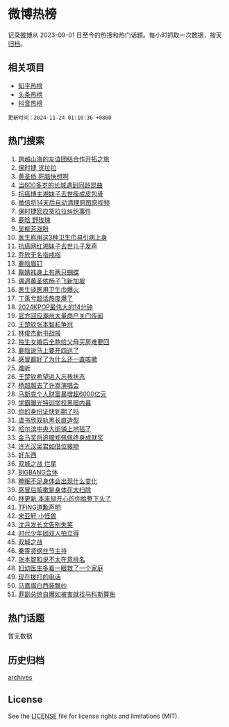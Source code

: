 # 微博热榜

记录[微博](https://www.weibo.com)从 2023-09-01 日至今的热搜和热门话题。每小时抓取一次数据，按天[归档](archives)。

## 相关项目

- [知乎热榜](https://github.com/hotarchive/zhihu)
- [头条热榜](https://github.com/hotarchive/toutiao)
- [抖音热榜](https://github.com/hotarchive/douyin)


`更新时间：2024-11-24 01:10:36 +0800`

## 热门搜索

1. [跨越山海的友谊团结合作开拓之旅](https://m.weibo.cn/search?containerid=100103type%3D1%26t%3D10%26q%3D%23%E8%B7%A8%E8%B6%8A%E5%B1%B1%E6%B5%B7%E7%9A%84%E5%8F%8B%E8%B0%8A%E5%9B%A2%E7%BB%93%E5%90%88%E4%BD%9C%E5%BC%80%E6%8B%93%E4%B9%8B%E6%97%85%23&stream_entry_id=51&isnewpage=1&extparam=seat%3D1%26cate%3D10103%26pos%3D0%26q%3D%2523%25E8%25B7%25A8%25E8%25B6%258A%25E5%25B1%25B1%25E6%25B5%25B7%25E7%259A%2584%25E5%258F%258B%25E8%25B0%258A%25E5%259B%25A2%25E7%25BB%2593%25E5%2590%2588%25E4%25BD%259C%25E5%25BC%2580%25E6%258B%2593%25E4%25B9%258B%25E6%2597%2585%2523%26filter_type%3Drealtimehot%26stream_entry_id%3D51%26c_type%3D51%26dgr%3D0%26display_time%3D1732381835%26pre_seqid%3D1732381835573055327064)
1. [保时捷 货拉拉](https://m.weibo.cn/search?containerid=100103type%3D1%26t%3D10%26q%3D%E4%BF%9D%E6%97%B6%E6%8D%B7+%E8%B4%A7%E6%8B%89%E6%8B%89&stream_entry_id=31&isnewpage=1&extparam=seat%3D1%26cate%3D5001%26flag%3D2%26pos%3D0%26filter_type%3Drealtimehot%26lcate%3D5001%26realpos%3D1%26stream_entry_id%3D31%26band_rank%3D1%26q%3D%25E4%25BF%259D%25E6%2597%25B6%25E6%258D%25B7%2520%25E8%25B4%25A7%25E6%258B%2589%25E6%258B%2589%26c_type%3D31%26dgr%3D0%26display_time%3D1732381835%26pre_seqid%3D1732381835573055327064)
1. [黄圣依 死脑快想啊](https://m.weibo.cn/search?containerid=100103type%3D1%26t%3D10%26q%3D%E9%BB%84%E5%9C%A3%E4%BE%9D+%E6%AD%BB%E8%84%91%E5%BF%AB%E6%83%B3%E5%95%8A&stream_entry_id=31&isnewpage=1&extparam=seat%3D1%26cate%3D5001%26flag%3D2%26pos%3D1%26filter_type%3Drealtimehot%26lcate%3D5001%26realpos%3D2%26stream_entry_id%3D31%26band_rank%3D2%26q%3D%25E9%25BB%2584%25E5%259C%25A3%25E4%25BE%259D%2520%25E6%25AD%25BB%25E8%2584%2591%25E5%25BF%25AB%25E6%2583%25B3%25E5%2595%258A%26c_type%3D31%26dgr%3D0%26display_time%3D1732381835%26pre_seqid%3D1732381835573055327064)
1. [当600多岁的长城遇到同龄昆曲](https://m.weibo.cn/search?containerid=100103type%3D1%26t%3D10%26q%3D%23%E5%BD%93600%E5%A4%9A%E5%B2%81%E7%9A%84%E9%95%BF%E5%9F%8E%E9%81%87%E5%88%B0%E5%90%8C%E9%BE%84%E6%98%86%E6%9B%B2%23&stream_entry_id=31&isnewpage=1&extparam=seat%3D1%26cate%3D5001%26flag%3D0%26pos%3D2%26filter_type%3Drealtimehot%26lcate%3D5001%26realpos%3D3%26stream_entry_id%3D31%26band_rank%3D3%26q%3D%2523%25E5%25BD%2593600%25E5%25A4%259A%25E5%25B2%2581%25E7%259A%2584%25E9%2595%25BF%25E5%259F%258E%25E9%2581%2587%25E5%2588%25B0%25E5%2590%258C%25E9%25BE%2584%25E6%2598%2586%25E6%259B%25B2%2523%26c_type%3D31%26dgr%3D0%26display_time%3D1732381835%26pre_seqid%3D1732381835573055327064)
1. [抗癌博主湘妹子去世瘦成皮包骨](https://m.weibo.cn/search?containerid=100103type%3D1%26t%3D10%26q%3D%23%E6%8A%97%E7%99%8C%E5%8D%9A%E4%B8%BB%E6%B9%98%E5%A6%B9%E5%AD%90%E5%8E%BB%E4%B8%96%E7%98%A6%E6%88%90%E7%9A%AE%E5%8C%85%E9%AA%A8%23&stream_entry_id=31&isnewpage=1&extparam=seat%3D1%26cate%3D5001%26flag%3D1%26pos%3D3%26filter_type%3Drealtimehot%26lcate%3D5001%26realpos%3D4%26stream_entry_id%3D31%26band_rank%3D4%26q%3D%2523%25E6%258A%2597%25E7%2599%258C%25E5%258D%259A%25E4%25B8%25BB%25E6%25B9%2598%25E5%25A6%25B9%25E5%25AD%2590%25E5%258E%25BB%25E4%25B8%2596%25E7%2598%25A6%25E6%2588%2590%25E7%259A%25AE%25E5%258C%2585%25E9%25AA%25A8%2523%26c_type%3D31%26dgr%3D0%26display_time%3D1732381835%26pre_seqid%3D1732381835573055327064)
1. [微信将14天后自动清理原图原视频](https://m.weibo.cn/search?containerid=100103type%3D1%26t%3D10%26q%3D%23%E5%BE%AE%E4%BF%A1%E5%B0%8614%E5%A4%A9%E5%90%8E%E8%87%AA%E5%8A%A8%E6%B8%85%E7%90%86%E5%8E%9F%E5%9B%BE%E5%8E%9F%E8%A7%86%E9%A2%91%23&stream_entry_id=31&isnewpage=1&extparam=seat%3D1%26cate%3D5001%26flag%3D0%26pos%3D4%26filter_type%3Drealtimehot%26lcate%3D5001%26realpos%3D5%26stream_entry_id%3D31%26band_rank%3D5%26q%3D%2523%25E5%25BE%25AE%25E4%25BF%25A1%25E5%25B0%258614%25E5%25A4%25A9%25E5%2590%258E%25E8%2587%25AA%25E5%258A%25A8%25E6%25B8%2585%25E7%2590%2586%25E5%258E%259F%25E5%259B%25BE%25E5%258E%259F%25E8%25A7%2586%25E9%25A2%2591%2523%26c_type%3D31%26dgr%3D0%26display_time%3D1732381835%26pre_seqid%3D1732381835573055327064)
1. [保时捷回应货拉拉纠纷事件](https://m.weibo.cn/search?containerid=100103type%3D1%26t%3D10%26q%3D%23%E4%BF%9D%E6%97%B6%E6%8D%B7%E5%9B%9E%E5%BA%94%E8%B4%A7%E6%8B%89%E6%8B%89%E7%BA%A0%E7%BA%B7%E4%BA%8B%E4%BB%B6%23&stream_entry_id=31&isnewpage=1&extparam=seat%3D1%26cate%3D5001%26flag%3D1%26pos%3D5%26filter_type%3Drealtimehot%26lcate%3D5001%26realpos%3D6%26stream_entry_id%3D31%26band_rank%3D6%26q%3D%2523%25E4%25BF%259D%25E6%2597%25B6%25E6%258D%25B7%25E5%259B%259E%25E5%25BA%2594%25E8%25B4%25A7%25E6%258B%2589%25E6%258B%2589%25E7%25BA%25A0%25E7%25BA%25B7%25E4%25BA%258B%25E4%25BB%25B6%2523%26c_type%3D31%26dgr%3D0%26display_time%3D1732381835%26pre_seqid%3D1732381835573055327064)
1. [鹿晗 野玫瑰](https://m.weibo.cn/search?containerid=100103type%3D1%26t%3D10%26q%3D%E9%B9%BF%E6%99%97+%E9%87%8E%E7%8E%AB%E7%91%B0&stream_entry_id=31&isnewpage=1&extparam=seat%3D1%26cate%3D5001%26flag%3D0%26pos%3D6%26filter_type%3Drealtimehot%26lcate%3D5001%26realpos%3D7%26stream_entry_id%3D31%26band_rank%3D7%26q%3D%25E9%25B9%25BF%25E6%2599%2597%2520%25E9%2587%258E%25E7%258E%25AB%25E7%2591%25B0%26c_type%3D31%26dgr%3D0%26display_time%3D1732381835%26pre_seqid%3D1732381835573055327064)
1. [吴柳芳涨粉](https://m.weibo.cn/search?containerid=100103type%3D1%26t%3D10%26q%3D%E5%90%B4%E6%9F%B3%E8%8A%B3%E6%B6%A8%E7%B2%89&stream_entry_id=31&isnewpage=1&extparam=seat%3D1%26cate%3D5001%26flag%3D1%26pos%3D7%26filter_type%3Drealtimehot%26lcate%3D5001%26realpos%3D8%26stream_entry_id%3D31%26band_rank%3D8%26q%3D%25E5%2590%25B4%25E6%259F%25B3%25E8%258A%25B3%25E6%25B6%25A8%25E7%25B2%2589%26c_type%3D31%26dgr%3D0%26display_time%3D1732381835%26pre_seqid%3D1732381835573055327064)
1. [医生称用这3种卫生巾易引病上身](https://m.weibo.cn/search?containerid=100103type%3D1%26t%3D10%26q%3D%23%E5%8C%BB%E7%94%9F%E7%A7%B0%E7%94%A8%E8%BF%993%E7%A7%8D%E5%8D%AB%E7%94%9F%E5%B7%BE%E6%98%93%E5%BC%95%E7%97%85%E4%B8%8A%E8%BA%AB%23&stream_entry_id=31&isnewpage=1&extparam=seat%3D1%26cate%3D5001%26flag%3D0%26pos%3D8%26filter_type%3Drealtimehot%26lcate%3D5001%26realpos%3D9%26stream_entry_id%3D31%26band_rank%3D9%26q%3D%2523%25E5%258C%25BB%25E7%2594%259F%25E7%25A7%25B0%25E7%2594%25A8%25E8%25BF%25993%25E7%25A7%258D%25E5%258D%25AB%25E7%2594%259F%25E5%25B7%25BE%25E6%2598%2593%25E5%25BC%2595%25E7%2597%2585%25E4%25B8%258A%25E8%25BA%25AB%2523%26c_type%3D31%26dgr%3D0%26display_time%3D1732381835%26pre_seqid%3D1732381835573055327064)
1. [抗癌网红湘妹子去世儿子发声](https://m.weibo.cn/search?containerid=100103type%3D1%26t%3D10%26q%3D%23%E6%8A%97%E7%99%8C%E7%BD%91%E7%BA%A2%E6%B9%98%E5%A6%B9%E5%AD%90%E5%8E%BB%E4%B8%96%E5%84%BF%E5%AD%90%E5%8F%91%E5%A3%B0%23&stream_entry_id=31&isnewpage=1&extparam=seat%3D1%26cate%3D5001%26flag%3D1%26pos%3D9%26filter_type%3Drealtimehot%26lcate%3D5001%26realpos%3D10%26stream_entry_id%3D31%26band_rank%3D10%26q%3D%2523%25E6%258A%2597%25E7%2599%258C%25E7%25BD%2591%25E7%25BA%25A2%25E6%25B9%2598%25E5%25A6%25B9%25E5%25AD%2590%25E5%258E%25BB%25E4%25B8%2596%25E5%2584%25BF%25E5%25AD%2590%25E5%258F%2591%25E5%25A3%25B0%2523%26c_type%3D31%26dgr%3D0%26display_time%3D1732381835%26pre_seqid%3D1732381835573055327064)
1. [乔欣无名指戒指](https://m.weibo.cn/search?containerid=100103type%3D1%26t%3D10%26q%3D%23%E4%B9%94%E6%AC%A3%E6%97%A0%E5%90%8D%E6%8C%87%E6%88%92%E6%8C%87%23&stream_entry_id=31&isnewpage=1&extparam=seat%3D1%26cate%3D5001%26flag%3D1%26pos%3D10%26filter_type%3Drealtimehot%26lcate%3D5001%26realpos%3D11%26stream_entry_id%3D31%26band_rank%3D11%26q%3D%2523%25E4%25B9%2594%25E6%25AC%25A3%25E6%2597%25A0%25E5%2590%258D%25E6%258C%2587%25E6%2588%2592%25E6%258C%2587%2523%26c_type%3D31%26dgr%3D0%26display_time%3D1732381835%26pre_seqid%3D1732381835573055327064)
1. [鹿晗眉钉](https://m.weibo.cn/search?containerid=100103type%3D1%26t%3D10%26q%3D%E9%B9%BF%E6%99%97%E7%9C%89%E9%92%89&stream_entry_id=31&isnewpage=1&extparam=seat%3D1%26cate%3D5001%26flag%3D2%26pos%3D11%26filter_type%3Drealtimehot%26lcate%3D5001%26realpos%3D12%26stream_entry_id%3D31%26band_rank%3D12%26q%3D%25E9%25B9%25BF%25E6%2599%2597%25E7%259C%2589%25E9%2592%2589%26c_type%3D31%26dgr%3D0%26display_time%3D1732381835%26pre_seqid%3D1732381835573055327064)
1. [鞠婧祎身上有两只蝴蝶](https://m.weibo.cn/search?containerid=100103type%3D1%26t%3D10%26q%3D%23%E9%9E%A0%E5%A9%A7%E7%A5%8E%E8%BA%AB%E4%B8%8A%E6%9C%89%E4%B8%A4%E5%8F%AA%E8%9D%B4%E8%9D%B6%23&stream_entry_id=31&isnewpage=1&extparam=seat%3D1%26cate%3D5001%26flag%3D1%26pos%3D12%26filter_type%3Drealtimehot%26lcate%3D5001%26realpos%3D13%26stream_entry_id%3D31%26band_rank%3D13%26q%3D%2523%25E9%259E%25A0%25E5%25A9%25A7%25E7%25A5%258E%25E8%25BA%25AB%25E4%25B8%258A%25E6%259C%2589%25E4%25B8%25A4%25E5%258F%25AA%25E8%259D%25B4%25E8%259D%25B6%2523%26c_type%3D31%26dgr%3D0%26display_time%3D1732381835%26pre_seqid%3D1732381835573055327064)
1. [偶遇黄圣依杨子飞新加坡](https://m.weibo.cn/search?containerid=100103type%3D1%26t%3D10%26q%3D%23%E5%81%B6%E9%81%87%E9%BB%84%E5%9C%A3%E4%BE%9D%E6%9D%A8%E5%AD%90%E9%A3%9E%E6%96%B0%E5%8A%A0%E5%9D%A1%23&stream_entry_id=31&isnewpage=1&extparam=seat%3D1%26cate%3D5001%26flag%3D2%26pos%3D13%26filter_type%3Drealtimehot%26lcate%3D5001%26realpos%3D14%26stream_entry_id%3D31%26band_rank%3D14%26q%3D%2523%25E5%2581%25B6%25E9%2581%2587%25E9%25BB%2584%25E5%259C%25A3%25E4%25BE%259D%25E6%259D%25A8%25E5%25AD%2590%25E9%25A3%259E%25E6%2596%25B0%25E5%258A%25A0%25E5%259D%25A1%2523%26c_type%3D31%26dgr%3D0%26display_time%3D1732381835%26pre_seqid%3D1732381835573055327064)
1. [医生谈医用卫生巾爆火](https://m.weibo.cn/search?containerid=100103type%3D1%26t%3D10%26q%3D%23%E5%8C%BB%E7%94%9F%E8%B0%88%E5%8C%BB%E7%94%A8%E5%8D%AB%E7%94%9F%E5%B7%BE%E7%88%86%E7%81%AB%23&stream_entry_id=31&isnewpage=1&extparam=seat%3D1%26cate%3D5001%26flag%3D1%26pos%3D14%26filter_type%3Drealtimehot%26lcate%3D5001%26realpos%3D15%26stream_entry_id%3D31%26band_rank%3D15%26q%3D%2523%25E5%258C%25BB%25E7%2594%259F%25E8%25B0%2588%25E5%258C%25BB%25E7%2594%25A8%25E5%258D%25AB%25E7%2594%259F%25E5%25B7%25BE%25E7%2588%2586%25E7%2581%25AB%2523%26c_type%3D31%26dgr%3D0%26display_time%3D1732381835%26pre_seqid%3D1732381835573055327064)
1. [丁禹兮超话热度爆了](https://m.weibo.cn/search?containerid=100103type%3D1%26t%3D10%26q%3D%23%E4%B8%81%E7%A6%B9%E5%85%AE%E8%B6%85%E8%AF%9D%E7%83%AD%E5%BA%A6%E7%88%86%E4%BA%86%23&stream_entry_id=31&isnewpage=1&extparam=seat%3D1%26cate%3D5001%26flag%3D0%26pos%3D15%26filter_type%3Drealtimehot%26lcate%3D5001%26realpos%3D16%26stream_entry_id%3D31%26band_rank%3D16%26q%3D%2523%25E4%25B8%2581%25E7%25A6%25B9%25E5%2585%25AE%25E8%25B6%2585%25E8%25AF%259D%25E7%2583%25AD%25E5%25BA%25A6%25E7%2588%2586%25E4%25BA%2586%2523%26c_type%3D31%26dgr%3D0%26display_time%3D1732381835%26pre_seqid%3D1732381835573055327064)
1. [2024KPOP最伟大的14分钟](https://m.weibo.cn/search?containerid=100103type%3D1%26t%3D10%26q%3D%232024KPOP%E6%9C%80%E4%BC%9F%E5%A4%A7%E7%9A%8414%E5%88%86%E9%92%9F%23&stream_entry_id=31&isnewpage=1&extparam=seat%3D1%26cate%3D5001%26flag%3D0%26pos%3D16%26filter_type%3Drealtimehot%26lcate%3D5001%26realpos%3D17%26stream_entry_id%3D31%26band_rank%3D17%26q%3D%25232024KPOP%25E6%259C%2580%25E4%25BC%259F%25E5%25A4%25A7%25E7%259A%258414%25E5%2588%2586%25E9%2592%259F%2523%26c_type%3D31%26dgr%3D0%26display_time%3D1732381835%26pre_seqid%3D1732381835573055327064)
1. [官方回应潮州大量商户关门传闻](https://m.weibo.cn/search?containerid=100103type%3D1%26t%3D10%26q%3D%23%E5%AE%98%E6%96%B9%E5%9B%9E%E5%BA%94%E6%BD%AE%E5%B7%9E%E5%A4%A7%E9%87%8F%E5%95%86%E6%88%B7%E5%85%B3%E9%97%A8%E4%BC%A0%E9%97%BB%23&stream_entry_id=31&isnewpage=1&extparam=seat%3D1%26cate%3D5001%26flag%3D0%26pos%3D17%26filter_type%3Drealtimehot%26lcate%3D5001%26realpos%3D18%26stream_entry_id%3D31%26band_rank%3D18%26q%3D%2523%25E5%25AE%2598%25E6%2596%25B9%25E5%259B%259E%25E5%25BA%2594%25E6%25BD%25AE%25E5%25B7%259E%25E5%25A4%25A7%25E9%2587%258F%25E5%2595%2586%25E6%2588%25B7%25E5%2585%25B3%25E9%2597%25A8%25E4%25BC%25A0%25E9%2597%25BB%2523%26c_type%3D31%26dgr%3D0%26display_time%3D1732381835%26pre_seqid%3D1732381835573055327064)
1. [王楚钦张本智和争冠](https://m.weibo.cn/search?containerid=100103type%3D1%26t%3D10%26q%3D%23%E7%8E%8B%E6%A5%9A%E9%92%A6%E5%BC%A0%E6%9C%AC%E6%99%BA%E5%92%8C%E4%BA%89%E5%86%A0%23&stream_entry_id=31&isnewpage=1&extparam=seat%3D1%26cate%3D5001%26flag%3D0%26pos%3D18%26filter_type%3Drealtimehot%26lcate%3D5001%26realpos%3D19%26stream_entry_id%3D31%26band_rank%3D19%26q%3D%2523%25E7%258E%258B%25E6%25A5%259A%25E9%2592%25A6%25E5%25BC%25A0%25E6%259C%25AC%25E6%2599%25BA%25E5%2592%258C%25E4%25BA%2589%25E5%2586%25A0%2523%26c_type%3D31%26dgr%3D0%26display_time%3D1732381835%26pre_seqid%3D1732381835573055327064)
1. [林俊杰新书战报](https://m.weibo.cn/search?containerid=100103type%3D1%26t%3D10%26q%3D%23%E6%9E%97%E4%BF%8A%E6%9D%B0%E6%96%B0%E4%B9%A6%E6%88%98%E6%8A%A5%23&stream_entry_id=31&isnewpage=1&extparam=seat%3D1%26cate%3D5001%26flag%3D1%26pos%3D19%26filter_type%3Drealtimehot%26lcate%3D5001%26realpos%3D20%26stream_entry_id%3D31%26band_rank%3D20%26q%3D%2523%25E6%259E%2597%25E4%25BF%258A%25E6%259D%25B0%25E6%2596%25B0%25E4%25B9%25A6%25E6%2588%2598%25E6%258A%25A5%2523%26c_type%3D31%26dgr%3D0%26display_time%3D1732381835%26pre_seqid%3D1732381835573055327064)
1. [独生女婚后全款给父母买房难要回](https://m.weibo.cn/search?containerid=100103type%3D1%26t%3D10%26q%3D%23%E7%8B%AC%E7%94%9F%E5%A5%B3%E5%A9%9A%E5%90%8E%E5%85%A8%E6%AC%BE%E7%BB%99%E7%88%B6%E6%AF%8D%E4%B9%B0%E6%88%BF%E9%9A%BE%E8%A6%81%E5%9B%9E%23&stream_entry_id=31&isnewpage=1&extparam=seat%3D1%26cate%3D5001%26flag%3D0%26pos%3D20%26filter_type%3Drealtimehot%26lcate%3D5001%26realpos%3D21%26stream_entry_id%3D31%26band_rank%3D21%26q%3D%2523%25E7%258B%25AC%25E7%2594%259F%25E5%25A5%25B3%25E5%25A9%259A%25E5%2590%258E%25E5%2585%25A8%25E6%25AC%25BE%25E7%25BB%2599%25E7%2588%25B6%25E6%25AF%258D%25E4%25B9%25B0%25E6%2588%25BF%25E9%259A%25BE%25E8%25A6%2581%25E5%259B%259E%2523%26c_type%3D31%26dgr%3D0%26display_time%3D1732381835%26pre_seqid%3D1732381835573055327064)
1. [鹿晗说马上要开四巡了](https://m.weibo.cn/search?containerid=100103type%3D1%26t%3D10%26q%3D%23%E9%B9%BF%E6%99%97%E8%AF%B4%E9%A9%AC%E4%B8%8A%E8%A6%81%E5%BC%80%E5%9B%9B%E5%B7%A1%E4%BA%86%23&stream_entry_id=31&isnewpage=1&extparam=seat%3D1%26cate%3D5001%26flag%3D0%26pos%3D21%26filter_type%3Drealtimehot%26lcate%3D5001%26realpos%3D22%26stream_entry_id%3D31%26band_rank%3D22%26q%3D%2523%25E9%25B9%25BF%25E6%2599%2597%25E8%25AF%25B4%25E9%25A9%25AC%25E4%25B8%258A%25E8%25A6%2581%25E5%25BC%2580%25E5%259B%259B%25E5%25B7%25A1%25E4%25BA%2586%2523%26c_type%3D31%26dgr%3D0%26display_time%3D1732381835%26pre_seqid%3D1732381835573055327064)
1. [感冒都好了为什么还一直咳嗽](https://m.weibo.cn/search?containerid=100103type%3D1%26t%3D10%26q%3D%23%E6%84%9F%E5%86%92%E9%83%BD%E5%A5%BD%E4%BA%86%E4%B8%BA%E4%BB%80%E4%B9%88%E8%BF%98%E4%B8%80%E7%9B%B4%E5%92%B3%E5%97%BD%23&stream_entry_id=31&isnewpage=1&extparam=seat%3D1%26cate%3D5001%26flag%3D0%26pos%3D22%26filter_type%3Drealtimehot%26lcate%3D5001%26realpos%3D23%26stream_entry_id%3D31%26band_rank%3D23%26q%3D%2523%25E6%2584%259F%25E5%2586%2592%25E9%2583%25BD%25E5%25A5%25BD%25E4%25BA%2586%25E4%25B8%25BA%25E4%25BB%2580%25E4%25B9%2588%25E8%25BF%2598%25E4%25B8%2580%25E7%259B%25B4%25E5%2592%25B3%25E5%2597%25BD%2523%26c_type%3D31%26dgr%3D0%26display_time%3D1732381835%26pre_seqid%3D1732381835573055327064)
1. [难听](https://m.weibo.cn/search?containerid=100103type%3D1%26t%3D10%26q%3D%E9%9A%BE%E5%90%AC&stream_entry_id=31&isnewpage=1&extparam=seat%3D1%26cate%3D5001%26flag%3D0%26pos%3D23%26filter_type%3Drealtimehot%26lcate%3D5001%26realpos%3D24%26stream_entry_id%3D31%26band_rank%3D24%26q%3D%25E9%259A%25BE%25E5%2590%25AC%26c_type%3D31%26dgr%3D0%26display_time%3D1732381835%26pre_seqid%3D1732381835573055327064)
1. [王楚钦希望进入忘我状态](https://m.weibo.cn/search?containerid=100103type%3D1%26t%3D10%26q%3D%23%E7%8E%8B%E6%A5%9A%E9%92%A6%E5%B8%8C%E6%9C%9B%E8%BF%9B%E5%85%A5%E5%BF%98%E6%88%91%E7%8A%B6%E6%80%81%23&stream_entry_id=31&isnewpage=1&extparam=seat%3D1%26cate%3D5001%26flag%3D1%26pos%3D24%26filter_type%3Drealtimehot%26lcate%3D5001%26realpos%3D25%26stream_entry_id%3D31%26band_rank%3D25%26q%3D%2523%25E7%258E%258B%25E6%25A5%259A%25E9%2592%25A6%25E5%25B8%258C%25E6%259C%259B%25E8%25BF%259B%25E5%2585%25A5%25E5%25BF%2598%25E6%2588%2591%25E7%258A%25B6%25E6%2580%2581%2523%26c_type%3D31%26dgr%3D0%26display_time%3D1732381835%26pre_seqid%3D1732381835573055327064)
1. [杨超越去了许嵩演唱会](https://m.weibo.cn/search?containerid=100103type%3D1%26t%3D10%26q%3D%23%E6%9D%A8%E8%B6%85%E8%B6%8A%E5%8E%BB%E4%BA%86%E8%AE%B8%E5%B5%A9%E6%BC%94%E5%94%B1%E4%BC%9A%23&stream_entry_id=31&isnewpage=1&extparam=seat%3D1%26cate%3D5001%26flag%3D0%26pos%3D25%26filter_type%3Drealtimehot%26lcate%3D5001%26realpos%3D26%26stream_entry_id%3D31%26band_rank%3D26%26q%3D%2523%25E6%259D%25A8%25E8%25B6%2585%25E8%25B6%258A%25E5%258E%25BB%25E4%25BA%2586%25E8%25AE%25B8%25E5%25B5%25A9%25E6%25BC%2594%25E5%2594%25B1%25E4%25BC%259A%2523%26c_type%3D31%26dgr%3D0%26display_time%3D1732381835%26pre_seqid%3D1732381835573055327064)
1. [马斯克个人财富暴增超6000亿元](https://m.weibo.cn/search?containerid=100103type%3D1%26t%3D10%26q%3D%23%E9%A9%AC%E6%96%AF%E5%85%8B%E4%B8%AA%E4%BA%BA%E8%B4%A2%E5%AF%8C%E6%9A%B4%E5%A2%9E%E8%B6%856000%E4%BA%BF%E5%85%83%23&stream_entry_id=31&isnewpage=1&extparam=seat%3D1%26cate%3D5001%26flag%3D0%26pos%3D26%26filter_type%3Drealtimehot%26lcate%3D5001%26realpos%3D27%26stream_entry_id%3D31%26band_rank%3D27%26q%3D%2523%25E9%25A9%25AC%25E6%2596%25AF%25E5%2585%258B%25E4%25B8%25AA%25E4%25BA%25BA%25E8%25B4%25A2%25E5%25AF%258C%25E6%259A%25B4%25E5%25A2%259E%25E8%25B6%25856000%25E4%25BA%25BF%25E5%2585%2583%2523%26c_type%3D31%26dgr%3D0%26display_time%3D1732381835%26pre_seqid%3D1732381835573055327064)
1. [学霸曝光特训学校黑暗内幕](https://m.weibo.cn/search?containerid=100103type%3D1%26t%3D10%26q%3D%23%E5%AD%A6%E9%9C%B8%E6%9B%9D%E5%85%89%E7%89%B9%E8%AE%AD%E5%AD%A6%E6%A0%A1%E9%BB%91%E6%9A%97%E5%86%85%E5%B9%95%23&stream_entry_id=31&isnewpage=1&extparam=seat%3D1%26cate%3D5001%26flag%3D0%26pos%3D27%26filter_type%3Drealtimehot%26lcate%3D5001%26realpos%3D28%26stream_entry_id%3D31%26band_rank%3D28%26q%3D%2523%25E5%25AD%25A6%25E9%259C%25B8%25E6%259B%259D%25E5%2585%2589%25E7%2589%25B9%25E8%25AE%25AD%25E5%25AD%25A6%25E6%25A0%25A1%25E9%25BB%2591%25E6%259A%2597%25E5%2586%2585%25E5%25B9%2595%2523%26c_type%3D31%26dgr%3D0%26display_time%3D1732381835%26pre_seqid%3D1732381835573055327064)
1. [你的身份证快到期了吗](https://m.weibo.cn/search?containerid=100103type%3D1%26t%3D10%26q%3D%23%E4%BD%A0%E7%9A%84%E8%BA%AB%E4%BB%BD%E8%AF%81%E5%BF%AB%E5%88%B0%E6%9C%9F%E4%BA%86%E5%90%97%23&stream_entry_id=31&isnewpage=1&extparam=seat%3D1%26cate%3D5001%26flag%3D1%26pos%3D28%26filter_type%3Drealtimehot%26lcate%3D5001%26realpos%3D29%26stream_entry_id%3D31%26band_rank%3D29%26q%3D%2523%25E4%25BD%25A0%25E7%259A%2584%25E8%25BA%25AB%25E4%25BB%25BD%25E8%25AF%2581%25E5%25BF%25AB%25E5%2588%25B0%25E6%259C%259F%25E4%25BA%2586%25E5%2590%2597%2523%26c_type%3D31%26dgr%3D0%26display_time%3D1732381835%26pre_seqid%3D1732381835573055327064)
1. [虞书欣双轨黑长直造型](https://m.weibo.cn/search?containerid=100103type%3D1%26t%3D10%26q%3D%23%E8%99%9E%E4%B9%A6%E6%AC%A3%E5%8F%8C%E8%BD%A8%E9%BB%91%E9%95%BF%E7%9B%B4%E9%80%A0%E5%9E%8B%23&stream_entry_id=31&isnewpage=1&extparam=seat%3D1%26cate%3D5001%26flag%3D0%26pos%3D29%26filter_type%3Drealtimehot%26lcate%3D5001%26realpos%3D30%26stream_entry_id%3D31%26band_rank%3D30%26q%3D%2523%25E8%2599%259E%25E4%25B9%25A6%25E6%25AC%25A3%25E5%258F%258C%25E8%25BD%25A8%25E9%25BB%2591%25E9%2595%25BF%25E7%259B%25B4%25E9%2580%25A0%25E5%259E%258B%2523%26c_type%3D31%26dgr%3D0%26display_time%3D1732381835%26pre_seqid%3D1732381835573055327064)
1. [哈尔滨中央大街铺上地毯了](https://m.weibo.cn/search?containerid=100103type%3D1%26t%3D10%26q%3D%23%E5%93%88%E5%B0%94%E6%BB%A8%E4%B8%AD%E5%A4%AE%E5%A4%A7%E8%A1%97%E9%93%BA%E4%B8%8A%E5%9C%B0%E6%AF%AF%E4%BA%86%23&stream_entry_id=31&isnewpage=1&extparam=seat%3D1%26cate%3D5001%26flag%3D1%26pos%3D30%26filter_type%3Drealtimehot%26lcate%3D5001%26realpos%3D31%26stream_entry_id%3D31%26band_rank%3D31%26q%3D%2523%25E5%2593%2588%25E5%25B0%2594%25E6%25BB%25A8%25E4%25B8%25AD%25E5%25A4%25AE%25E5%25A4%25A7%25E8%25A1%2597%25E9%2593%25BA%25E4%25B8%258A%25E5%259C%25B0%25E6%25AF%25AF%25E4%25BA%2586%2523%26c_type%3D31%26dgr%3D0%26display_time%3D1732381835%26pre_seqid%3D1732381835573055327064)
1. [金马奖将追赠郑佩佩终身成就奖](https://m.weibo.cn/search?containerid=100103type%3D1%26t%3D10%26q%3D%23%E9%87%91%E9%A9%AC%E5%A5%96%E5%B0%86%E8%BF%BD%E8%B5%A0%E9%83%91%E4%BD%A9%E4%BD%A9%E7%BB%88%E8%BA%AB%E6%88%90%E5%B0%B1%E5%A5%96%23&stream_entry_id=31&isnewpage=1&extparam=seat%3D1%26cate%3D5001%26flag%3D0%26pos%3D31%26filter_type%3Drealtimehot%26lcate%3D5001%26realpos%3D32%26stream_entry_id%3D31%26band_rank%3D32%26q%3D%2523%25E9%2587%2591%25E9%25A9%25AC%25E5%25A5%2596%25E5%25B0%2586%25E8%25BF%25BD%25E8%25B5%25A0%25E9%2583%2591%25E4%25BD%25A9%25E4%25BD%25A9%25E7%25BB%2588%25E8%25BA%25AB%25E6%2588%2590%25E5%25B0%25B1%25E5%25A5%2596%2523%26c_type%3D31%26dgr%3D0%26display_time%3D1732381835%26pre_seqid%3D1732381835573055327064)
1. [许光汉吴君如借位接吻](https://m.weibo.cn/search?containerid=100103type%3D1%26t%3D10%26q%3D%23%E8%AE%B8%E5%85%89%E6%B1%89%E5%90%B4%E5%90%9B%E5%A6%82%E5%80%9F%E4%BD%8D%E6%8E%A5%E5%90%BB%23&stream_entry_id=31&isnewpage=1&extparam=seat%3D1%26cate%3D5001%26flag%3D0%26pos%3D32%26filter_type%3Drealtimehot%26lcate%3D5001%26realpos%3D33%26stream_entry_id%3D31%26band_rank%3D33%26q%3D%2523%25E8%25AE%25B8%25E5%2585%2589%25E6%25B1%2589%25E5%2590%25B4%25E5%2590%259B%25E5%25A6%2582%25E5%2580%259F%25E4%25BD%258D%25E6%258E%25A5%25E5%2590%25BB%2523%26c_type%3D31%26dgr%3D0%26display_time%3D1732381835%26pre_seqid%3D1732381835573055327064)
1. [好东西](https://m.weibo.cn/search?containerid=100103type%3D1%26t%3D10%26q%3D%E5%A5%BD%E4%B8%9C%E8%A5%BF&stream_entry_id=31&isnewpage=1&extparam=seat%3D1%26cate%3D5001%26flag%3D0%26pos%3D33%26filter_type%3Drealtimehot%26lcate%3D5001%26realpos%3D34%26stream_entry_id%3D31%26band_rank%3D34%26q%3D%25E5%25A5%25BD%25E4%25B8%259C%25E8%25A5%25BF%26c_type%3D31%26dgr%3D0%26display_time%3D1732381835%26pre_seqid%3D1732381835573055327064)
1. [双城之战 烂尾](https://m.weibo.cn/search?containerid=100103type%3D1%26t%3D10%26q%3D%E5%8F%8C%E5%9F%8E%E4%B9%8B%E6%88%98+%E7%83%82%E5%B0%BE&stream_entry_id=31&isnewpage=1&extparam=seat%3D1%26cate%3D5001%26flag%3D0%26pos%3D34%26filter_type%3Drealtimehot%26lcate%3D5001%26realpos%3D35%26stream_entry_id%3D31%26band_rank%3D35%26q%3D%25E5%258F%258C%25E5%259F%258E%25E4%25B9%258B%25E6%2588%2598%2520%25E7%2583%2582%25E5%25B0%25BE%26c_type%3D31%26dgr%3D0%26display_time%3D1732381835%26pre_seqid%3D1732381835573055327064)
1. [BIGBANG合体](https://m.weibo.cn/search?containerid=100103type%3D1%26t%3D10%26q%3DBIGBANG%E5%90%88%E4%BD%93&stream_entry_id=31&isnewpage=1&extparam=seat%3D1%26cate%3D5001%26flag%3D0%26pos%3D35%26filter_type%3Drealtimehot%26lcate%3D5001%26realpos%3D36%26stream_entry_id%3D31%26band_rank%3D36%26q%3DBIGBANG%25E5%2590%2588%25E4%25BD%2593%26c_type%3D31%26dgr%3D0%26display_time%3D1732381835%26pre_seqid%3D1732381835573055327064)
1. [睡眠不足身体会出现什么变化](https://m.weibo.cn/search?containerid=100103type%3D1%26t%3D10%26q%3D%23%E7%9D%A1%E7%9C%A0%E4%B8%8D%E8%B6%B3%E8%BA%AB%E4%BD%93%E4%BC%9A%E5%87%BA%E7%8E%B0%E4%BB%80%E4%B9%88%E5%8F%98%E5%8C%96%23&stream_entry_id=31&isnewpage=1&extparam=seat%3D1%26cate%3D5001%26flag%3D0%26pos%3D36%26filter_type%3Drealtimehot%26lcate%3D5001%26realpos%3D37%26stream_entry_id%3D31%26band_rank%3D37%26q%3D%2523%25E7%259D%25A1%25E7%259C%25A0%25E4%25B8%258D%25E8%25B6%25B3%25E8%25BA%25AB%25E4%25BD%2593%25E4%25BC%259A%25E5%2587%25BA%25E7%258E%25B0%25E4%25BB%2580%25E4%25B9%2588%25E5%258F%2598%25E5%258C%2596%2523%26c_type%3D31%26dgr%3D0%26display_time%3D1732381835%26pre_seqid%3D1732381835573055327064)
1. [感冒后咳嗽是身体在大扫除](https://m.weibo.cn/search?containerid=100103type%3D1%26t%3D10%26q%3D%23%E6%84%9F%E5%86%92%E5%90%8E%E5%92%B3%E5%97%BD%E6%98%AF%E8%BA%AB%E4%BD%93%E5%9C%A8%E5%A4%A7%E6%89%AB%E9%99%A4%23&stream_entry_id=31&isnewpage=1&extparam=seat%3D1%26cate%3D5001%26flag%3D0%26pos%3D37%26filter_type%3Drealtimehot%26lcate%3D5001%26realpos%3D38%26stream_entry_id%3D31%26band_rank%3D38%26q%3D%2523%25E6%2584%259F%25E5%2586%2592%25E5%2590%258E%25E5%2592%25B3%25E5%2597%25BD%25E6%2598%25AF%25E8%25BA%25AB%25E4%25BD%2593%25E5%259C%25A8%25E5%25A4%25A7%25E6%2589%25AB%25E9%2599%25A4%2523%26c_type%3D31%26dgr%3D0%26display_time%3D1732381835%26pre_seqid%3D1732381835573055327064)
1. [林更新 本来挺开心的你给整下头了](https://m.weibo.cn/search?containerid=100103type%3D1%26t%3D10%26q%3D%E6%9E%97%E6%9B%B4%E6%96%B0+%E6%9C%AC%E6%9D%A5%E6%8C%BA%E5%BC%80%E5%BF%83%E7%9A%84%E4%BD%A0%E7%BB%99%E6%95%B4%E4%B8%8B%E5%A4%B4%E4%BA%86&stream_entry_id=31&isnewpage=1&extparam=seat%3D1%26cate%3D5001%26flag%3D0%26pos%3D38%26filter_type%3Drealtimehot%26lcate%3D5001%26realpos%3D39%26stream_entry_id%3D31%26band_rank%3D39%26q%3D%25E6%259E%2597%25E6%259B%25B4%25E6%2596%25B0%2520%25E6%259C%25AC%25E6%259D%25A5%25E6%258C%25BA%25E5%25BC%2580%25E5%25BF%2583%25E7%259A%2584%25E4%25BD%25A0%25E7%25BB%2599%25E6%2595%25B4%25E4%25B8%258B%25E5%25A4%25B4%25E4%25BA%2586%26c_type%3D31%26dgr%3D0%26display_time%3D1732381835%26pre_seqid%3D1732381835573055327064)
1. [TFING道歉声明](https://m.weibo.cn/search?containerid=100103type%3D1%26t%3D10%26q%3D%23TFING%E9%81%93%E6%AD%89%E5%A3%B0%E6%98%8E%23&stream_entry_id=31&isnewpage=1&extparam=seat%3D1%26cate%3D5001%26flag%3D0%26pos%3D39%26filter_type%3Drealtimehot%26lcate%3D5001%26realpos%3D40%26stream_entry_id%3D31%26band_rank%3D40%26q%3D%2523TFING%25E9%2581%2593%25E6%25AD%2589%25E5%25A3%25B0%25E6%2598%258E%2523%26c_type%3D31%26dgr%3D0%26display_time%3D1732381835%26pre_seqid%3D1732381835573055327064)
1. [宋亚轩 小怪兽](https://m.weibo.cn/search?containerid=100103type%3D1%26t%3D10%26q%3D%E5%AE%8B%E4%BA%9A%E8%BD%A9+%E5%B0%8F%E6%80%AA%E5%85%BD&stream_entry_id=31&isnewpage=1&extparam=seat%3D1%26cate%3D5001%26flag%3D0%26pos%3D40%26filter_type%3Drealtimehot%26lcate%3D5001%26realpos%3D41%26stream_entry_id%3D31%26band_rank%3D41%26q%3D%25E5%25AE%258B%25E4%25BA%259A%25E8%25BD%25A9%2520%25E5%25B0%258F%25E6%2580%25AA%25E5%2585%25BD%26c_type%3D31%26dgr%3D0%26display_time%3D1732381835%26pre_seqid%3D1732381835573055327064)
1. [沈月发长文告别失笑](https://m.weibo.cn/search?containerid=100103type%3D1%26t%3D10%26q%3D%E6%B2%88%E6%9C%88%E5%8F%91%E9%95%BF%E6%96%87%E5%91%8A%E5%88%AB%E5%A4%B1%E7%AC%91&stream_entry_id=31&isnewpage=1&extparam=seat%3D1%26cate%3D5001%26flag%3D1%26pos%3D41%26filter_type%3Drealtimehot%26lcate%3D5001%26realpos%3D42%26stream_entry_id%3D31%26band_rank%3D42%26q%3D%25E6%25B2%2588%25E6%259C%2588%25E5%258F%2591%25E9%2595%25BF%25E6%2596%2587%25E5%2591%258A%25E5%2588%25AB%25E5%25A4%25B1%25E7%25AC%2591%26c_type%3D31%26dgr%3D0%26display_time%3D1732381835%26pre_seqid%3D1732381835573055327064)
1. [时代少年团双人拍立得](https://m.weibo.cn/search?containerid=100103type%3D1%26t%3D10%26q%3D%23%E6%97%B6%E4%BB%A3%E5%B0%91%E5%B9%B4%E5%9B%A2%E5%8F%8C%E4%BA%BA%E6%8B%8D%E7%AB%8B%E5%BE%97%23&stream_entry_id=31&isnewpage=1&extparam=seat%3D1%26cate%3D5001%26flag%3D0%26pos%3D42%26filter_type%3Drealtimehot%26lcate%3D5001%26realpos%3D43%26stream_entry_id%3D31%26band_rank%3D43%26q%3D%2523%25E6%2597%25B6%25E4%25BB%25A3%25E5%25B0%2591%25E5%25B9%25B4%25E5%259B%25A2%25E5%258F%258C%25E4%25BA%25BA%25E6%258B%258D%25E7%25AB%258B%25E5%25BE%2597%2523%26c_type%3D31%26dgr%3D0%26display_time%3D1732381835%26pre_seqid%3D1732381835573055327064)
1. [双城之战](https://m.weibo.cn/search?containerid=100103type%3D1%26t%3D10%26q%3D%E5%8F%8C%E5%9F%8E%E4%B9%8B%E6%88%98&stream_entry_id=31&isnewpage=1&extparam=seat%3D1%26cate%3D5001%26flag%3D0%26pos%3D43%26filter_type%3Drealtimehot%26lcate%3D5001%26realpos%3D44%26stream_entry_id%3D31%26band_rank%3D44%26q%3D%25E5%258F%258C%25E5%259F%258E%25E4%25B9%258B%25E6%2588%2598%26c_type%3D31%26dgr%3D0%26display_time%3D1732381835%26pre_seqid%3D1732381835573055327064)
1. [秦霄贤纲丝节主持](https://m.weibo.cn/search?containerid=100103type%3D1%26t%3D10%26q%3D%E7%A7%A6%E9%9C%84%E8%B4%A4%E7%BA%B2%E4%B8%9D%E8%8A%82%E4%B8%BB%E6%8C%81&stream_entry_id=31&isnewpage=1&extparam=seat%3D1%26cate%3D5001%26flag%3D0%26pos%3D44%26filter_type%3Drealtimehot%26lcate%3D5001%26realpos%3D45%26stream_entry_id%3D31%26band_rank%3D45%26q%3D%25E7%25A7%25A6%25E9%259C%2584%25E8%25B4%25A4%25E7%25BA%25B2%25E4%25B8%259D%25E8%258A%2582%25E4%25B8%25BB%25E6%258C%2581%26c_type%3D31%26dgr%3D0%26display_time%3D1732381835%26pre_seqid%3D1732381835573055327064)
1. [张本智和说不太在意排名](https://m.weibo.cn/search?containerid=100103type%3D1%26t%3D10%26q%3D%23%E5%BC%A0%E6%9C%AC%E6%99%BA%E5%92%8C%E8%AF%B4%E4%B8%8D%E5%A4%AA%E5%9C%A8%E6%84%8F%E6%8E%92%E5%90%8D%23&stream_entry_id=31&isnewpage=1&extparam=seat%3D1%26cate%3D5001%26flag%3D0%26pos%3D45%26filter_type%3Drealtimehot%26lcate%3D5001%26realpos%3D46%26stream_entry_id%3D31%26band_rank%3D46%26q%3D%2523%25E5%25BC%25A0%25E6%259C%25AC%25E6%2599%25BA%25E5%2592%258C%25E8%25AF%25B4%25E4%25B8%258D%25E5%25A4%25AA%25E5%259C%25A8%25E6%2584%258F%25E6%258E%2592%25E5%2590%258D%2523%26c_type%3D31%26dgr%3D0%26display_time%3D1732381835%26pre_seqid%3D1732381835573055327064)
1. [妇幼医生多看一眼救了一个家庭](https://m.weibo.cn/search?containerid=100103type%3D1%26t%3D10%26q%3D%23%E5%A6%87%E5%B9%BC%E5%8C%BB%E7%94%9F%E5%A4%9A%E7%9C%8B%E4%B8%80%E7%9C%BC%E6%95%91%E4%BA%86%E4%B8%80%E4%B8%AA%E5%AE%B6%E5%BA%AD%23&stream_entry_id=31&isnewpage=1&extparam=seat%3D1%26cate%3D5001%26flag%3D32768%26pos%3D46%26filter_type%3Drealtimehot%26lcate%3D5001%26realpos%3D47%26stream_entry_id%3D31%26band_rank%3D47%26q%3D%2523%25E5%25A6%2587%25E5%25B9%25BC%25E5%258C%25BB%25E7%2594%259F%25E5%25A4%259A%25E7%259C%258B%25E4%25B8%2580%25E7%259C%25BC%25E6%2595%2591%25E4%25BA%2586%25E4%25B8%2580%25E4%25B8%25AA%25E5%25AE%25B6%25E5%25BA%25AD%2523%26c_type%3D31%26dgr%3D0%26display_time%3D1732381835%26pre_seqid%3D1732381835573055327064)
1. [现在拨打的电话](https://m.weibo.cn/search?containerid=100103type%3D1%26t%3D10%26q%3D%23%E7%8E%B0%E5%9C%A8%E6%8B%A8%E6%89%93%E7%9A%84%E7%94%B5%E8%AF%9D%23&stream_entry_id=31&isnewpage=1&extparam=seat%3D1%26cate%3D5001%26flag%3D1%26pos%3D47%26filter_type%3Drealtimehot%26lcate%3D5001%26realpos%3D48%26stream_entry_id%3D31%26band_rank%3D48%26q%3D%2523%25E7%258E%25B0%25E5%259C%25A8%25E6%258B%25A8%25E6%2589%2593%25E7%259A%2584%25E7%2594%25B5%25E8%25AF%259D%2523%26c_type%3D31%26dgr%3D0%26display_time%3D1732381835%26pre_seqid%3D1732381835573055327064)
1. [马嘉祺白西装飘纱](https://m.weibo.cn/search?containerid=100103type%3D1%26t%3D10%26q%3D%23%E9%A9%AC%E5%98%89%E7%A5%BA%E7%99%BD%E8%A5%BF%E8%A3%85%E9%A3%98%E7%BA%B1%23&stream_entry_id=31&isnewpage=1&extparam=seat%3D1%26cate%3D5001%26flag%3D0%26pos%3D48%26filter_type%3Drealtimehot%26lcate%3D5001%26realpos%3D49%26stream_entry_id%3D31%26band_rank%3D49%26q%3D%2523%25E9%25A9%25AC%25E5%2598%2589%25E7%25A5%25BA%25E7%2599%25BD%25E8%25A5%25BF%25E8%25A3%2585%25E9%25A3%2598%25E7%25BA%25B1%2523%26c_type%3D31%26dgr%3D0%26display_time%3D1732381835%26pre_seqid%3D1732381835573055327064)
1. [菲副总统自爆如被害就找马科斯算账](https://m.weibo.cn/search?containerid=100103type%3D1%26t%3D10%26q%3D%23%E8%8F%B2%E5%89%AF%E6%80%BB%E7%BB%9F%E8%87%AA%E7%88%86%E5%A6%82%E8%A2%AB%E5%AE%B3%E5%B0%B1%E6%89%BE%E9%A9%AC%E7%A7%91%E6%96%AF%E7%AE%97%E8%B4%A6%23&stream_entry_id=31&isnewpage=1&extparam=seat%3D1%26cate%3D5001%26flag%3D0%26pos%3D49%26filter_type%3Drealtimehot%26lcate%3D5001%26realpos%3D50%26stream_entry_id%3D31%26band_rank%3D50%26q%3D%2523%25E8%258F%25B2%25E5%2589%25AF%25E6%2580%25BB%25E7%25BB%259F%25E8%2587%25AA%25E7%2588%2586%25E5%25A6%2582%25E8%25A2%25AB%25E5%25AE%25B3%25E5%25B0%25B1%25E6%2589%25BE%25E9%25A9%25AC%25E7%25A7%2591%25E6%2596%25AF%25E7%25AE%2597%25E8%25B4%25A6%2523%26c_type%3D31%26dgr%3D0%26display_time%3D1732381835%26pre_seqid%3D1732381835573055327064)

## 热门话题

暂无数据

## 历史归档

[archives](archives)

## License

See the [LICENSE](LICENSE) file for license rights and limitations (MIT).
